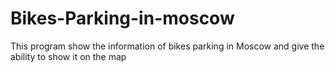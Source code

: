 # Bikes-Parking-in-moscow
This program show the information of bikes parking in Moscow and give the ability to show it  on the map
